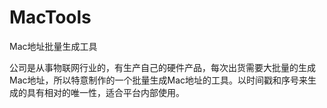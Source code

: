 # MacTools
Mac地址批量生成工具

公司是从事物联网行业的，有生产自己的硬件产品，每次出货需要大批量的生成Mac地址，所以特意制作的一个批量生成Mac地址的工具。以时间戳和序号来生成的具有相对的唯一性，适合平台内部使用。
